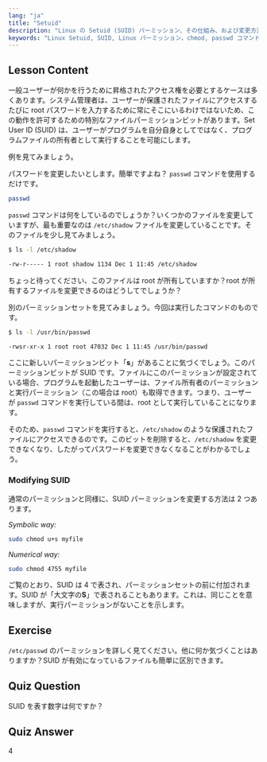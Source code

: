 ```yaml
---
lang: "ja"
title: "Setuid"
description: "Linux の Setuid (SUID) パーミッション、その仕組み、および変更方法について学びます。Linux での安全なファイルアクセスにおける SUID を理解します。"
keywords: "Linux Setuid, SUID, Linux パーミッション，chmod, passwd コマンド，Linux セキュリティ，初心者 Linux, Linux チュートリアル"
---
```


## Lesson Content

一般ユーザーが何かを行うために昇格されたアクセス権を必要とするケースは多くあります。システム管理者は、ユーザーが保護されたファイルにアクセスするたびに root パスワードを入力するために常にそこにいるわけではないため、この動作を許可するための特別なファイルパーミッションビットがあります。Set User ID (SUID) は、ユーザーがプログラムを自分自身としてではなく、プログラムファイルの所有者として実行することを可能にします。

例を見てみましょう。

パスワードを変更したいとします。簡単ですよね？ `passwd` コマンドを使用するだけです。

```bash
passwd
```

`passwd` コマンドは何をしているのでしょうか？いくつかのファイルを変更していますが、最も重要なのは `/etc/shadow` ファイルを変更していることです。そのファイルを少し見てみましょう。

```bash
$ ls -l /etc/shadow

-rw-r----- 1 root shadow 1134 Dec 1 11:45 /etc/shadow
```

ちょっと待ってください、このファイルは root が所有していますか？root が所有するファイルを変更できるのはどうしてでしょうか？

別のパーミッションセットを見てみましょう。今回は実行したコマンドのものです。

```bash
$ ls -l /usr/bin/passwd

-rwsr-xr-x 1 root root 47032 Dec 1 11:45 /usr/bin/passwd
```

ここに新しいパーミッションビット「**s**」があることに気づくでしょう。このパーミッションビットが SUID です。ファイルにこのパーミッションが設定されている場合、プログラムを起動したユーザーは、ファイル所有者のパーミッションと実行パーミッション（この場合は root）も取得できます。つまり、ユーザーが `passwd` コマンドを実行している間は、root として実行していることになります。

そのため、`passwd` コマンドを実行すると、`/etc/shadow` のような保護されたファイルにアクセスできるのです。このビットを削除すると、`/etc/shadow` を変更できなくなり、したがってパスワードを変更できなくなることがわかるでしょう。

### Modifying SUID

通常のパーミッションと同様に、SUID パーミッションを変更する方法は 2 つあります。

_Symbolic way:_

```bash
sudo chmod u+s myfile
```

_Numerical way:_

```bash
sudo chmod 4755 myfile
```

ご覧のとおり、SUID は 4 で表され、パーミッションセットの前に付加されます。SUID が「大文字の**S**」で表されることもあります。これは、同じことを意味しますが、実行パーミッションがないことを示します。

## Exercise

`/etc/passwd` のパーミッションを詳しく見てください。他に何か気づくことはありますか？SUID が有効になっているファイルも簡単に区別できます。

## Quiz Question

SUID を表す数字は何ですか？

## Quiz Answer

4
